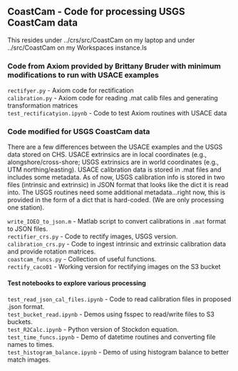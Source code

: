 ## CoastCam - Code for processing USGS CoastCam data

This resides under ../crs/src/CoastCam on my laptop and under ../src/CoastCam on my Workspaces instance.ls

### Code from Axiom provided by Brittany Bruder with minimum modifications to run with USACE examples

`rectifyer.py` - Axiom code for rectification  
`calibration.py` - Axiom code for reading .mat calib files and generating transformation matrices  
`test_rectificatyion.ipynb` - Code to test Axiom routines with USACE data  


### Code modified for USGS CoastCam data
There are a few differences between the USACE examples and the USGS data stored on CHS. USACE extrinsics are in local coordinates (e.g., alongshore/cross-shore; USGS extrinsics are in world coordinates (e.g., UTM northing/easting). USACE calibration data is stored in .mat files and includes some metadata. As of now, USGS calibration info is stored in two files (intrinsic and extrinsic) in JSON format that looks like the dict it is read into. The USGS routines need some additional metadata...right now, this is provided in the form of a dict that is hard-coded. (We are only processing one station).

`write_IOEO_to_json.m` - Matlab script to convert calibrations in `.mat` format to JSON files.  
`rectifier_crs.py` - Code to rectify images, USGS version.  
`calibration_crs.py` - Code to ingest intrinsic and extrinsic calibration data and provide rotation matrices.  
`coastcam_funcs.py` - Collection of useful functions.  
`rectify_caco01` - Working version for rectifying images on the S3 bucket  

#### Test notebooks to explore various processing

`test_read_json_cal_files.ipynb` - Code to read calibration files in proposed .json format.   
`test_bucket_read.ipynb` - Demos using fsspec to read/write files to S3 buckets.  
`test_R2Calc.ipynb` - Python version of Stockdon equation.  
`test_time_funcs.ipynb` - Demo of datetime routines and converting file names to times.  
`test_histogram_balance.ipynb` - Demo of using histogram balance to better match images.   

